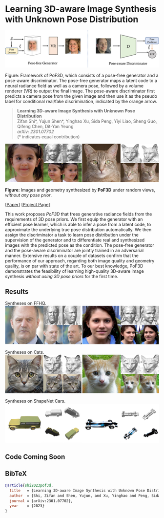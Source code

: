# Learning 3D-aware Image Synthesis with Unknown Pose Distribution

<div align=center>
<img src="./docs/assets/framework.jpg" width=600px>
</div>

Figure: Framework of PoF3D, which consists of a pose-free generator and a pose-aware discriminator. The pose-free generator maps a latent code to a neural radiance field as well as a camera pose, followed by a volume renderer (VR) to output the final image. The pose-aware discriminator first predicts a camera pose from the given image and then use it as the pseudo label for conditional real/fake discrimination, indicated by the orange arrow.

> **Learning 3D-aware Image Synthesis with Unknown Pose Distribution** <br>
> Zifan Shi*, Yujun Shen*, Yinghao Xu, Sida Peng, Yiyi Liao, Sheng Guo, Qifeng Chen, Dit-Yan Yeung <br>
> *arXiv: 2301.07702* <br>
> (* indicates equal contribution)

![image](./docs/assets/teaser.jpg)

**Figure:** Images and geometry synthesized by <b>PoF3D</b> under random views, <br><i>without any pose prior</i>.

[[Paper](https://arxiv.org/abs/2301.07702)]
[[Project Page](https://vivianszf.github.io/pof3d/)]

This work proposes *PoF3D* that frees generative radiance fields from the requirements of 3D pose priors. We first equip the generator
with an efficient pose learner, which is able to infer a pose from a latent code, to approximate the underlying true pose
distribution automatically. We then assign the discriminator a task to learn pose distribution under the supervision
of the generator and to differentiate real and synthesized images with the predicted pose as the condition. The pose-free generator and the pose-aware discriminator are jointly trained in an adversarial manner. Extensive results on a couple of datasets confirm that the performance 
of our approach, regarding both image quality and geometry quality, is on par with state of the art. To our best knowledge, PoF3D 
demonstrates the feasibility of learning high-quality 3D-aware image synthesis <i>without using 3D pose priors</i> for the first time.


## Results


Syntheses on FFHQ.
<img src="./docs/assets/ffhq1.jpg"/>


Syntheses on Cats.
<img src="./docs/assets/cats1.jpg"/>


Syntheses on ShapeNet Cars.
<img src="./docs/assets/car1.jpg"/>


## Code Coming Soon

## BibTeX

```bibtex
@article{shi2023pof3d,
  title   = {Learning 3D-aware Image Synthesis with Unknown Pose Distribution},
  author  = {Shi, Zifan and Shen, Yujun, and Xu, Yinghao and Peng, Sida and Liao, Yiyi and Guo, Sheng and Chen, Qifeng and Dit-Yan Yeung},
  journal = {arXiv:2301.07702},
  year    = {2023}
}
```
